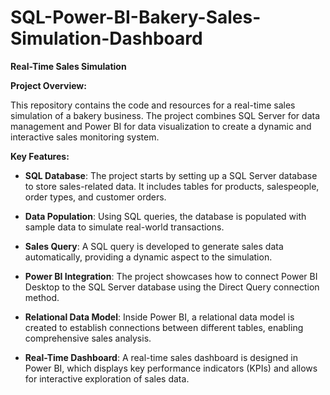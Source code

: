 # SQL-Power-BI-Bakery-Sales-Simulation-Dashboard

**Real-Time Sales Simulation**

**Project Overview:**

This repository contains the code and resources for a real-time sales simulation of a bakery business. The project combines SQL Server for data management and Power BI for data visualization to create a dynamic and interactive sales monitoring system.

**Key Features:**

- **SQL Database**: The project starts by setting up a SQL Server database to store sales-related data. It includes tables for products, salespeople, order types, and customer orders.

- **Data Population**: Using SQL queries, the database is populated with sample data to simulate real-world transactions.

- **Sales Query**: A SQL query is developed to generate sales data automatically, providing a dynamic aspect to the simulation.

- **Power BI Integration**: The project showcases how to connect Power BI Desktop to the SQL Server database using the Direct Query connection method.

- **Relational Data Model**: Inside Power BI, a relational data model is created to establish connections between different tables, enabling comprehensive sales analysis.

- **Real-Time Dashboard**: A real-time sales dashboard is designed in Power BI, which displays key performance indicators (KPIs) and allows for interactive exploration of sales data.
